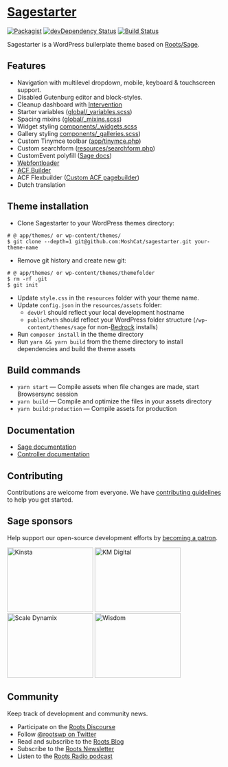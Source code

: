 # [Sagestarter](https://github.com/MoshCat/sagestarter)
[![Packagist](https://img.shields.io/packagist/vpre/roots/sage.svg?style=flat-square)](https://packagist.org/packages/roots/sage)
[![devDependency Status](https://img.shields.io/david/dev/roots/sage.svg?style=flat-square)](https://david-dm.org/roots/sage#info=devDependencies)
[![Build Status](https://img.shields.io/travis/roots/sage.svg?style=flat-square)](https://travis-ci.org/roots/sage)

Sagestarter is a WordPress builerplate theme based on [Roots/Sage](https://roots.io/sage/).

## Features

* Navigation with multilevel dropdown, mobile, keyboard & touchscreen support.
* Disabled Gutenburg editor and block-styles.
* Cleanup dashboard with [Intervention](https://github.com/soberwp/intervention)
* Starter variables ([global/_variables.scss](https://github.com/MoshCat/sagestarter/blob/master/resources/assets/styles/common/_variables.scss))
* Spacing mixins ([global/_mixins.scss](https://github.com/MoshCat/sagestarter/blob/master/resources/assets/styles/common/_mixins.scss))
* Widget styling [components/_widgets.scss](https://github.com/MoshCat/sagestarter/blob/master/resources/assets/styles/components/_widgets.scss)
* Gallery styling [components/_galleries.scss](https://github.com/MoshCat/sagestarter/blob/master/resources/assets/styles/components/_galleries.scss))
* Custom Tinymce toolbar ([app/tinymce.php](https://github.com/MoshCat/sagestarter/blob/master/app/tinymce.php))
* Custom searchform ([resources/searchform.php](https://github.com/MoshCat/sagestarter/blob/master/resources/searchform.php))
* CustomEvent polyfill ([Sage docs](https://roots.io/sage/docs/sage-compatibility/#known-issues-with-internet-explorer))
* [Webfontloader](https://github.com/typekit/webfontloader)
* [ACF Builder](https://github.com/StoutLogic/acf-builder)
* ACF Flexbuilder ([Custom ACF pagebuilder](https://github.com/MoshCat/sagestarter/tree/master/app/fields))
* Dutch translation

## Theme installation

* Clone Sagestarter to your WordPress themes directory:
```shell
# @ app/themes/ or wp-content/themes/
$ git clone --depth=1 git@github.com:MoshCat/sagestarter.git your-theme-name
```
* Remove git history and create new git:
```shell
# @ app/themes/ or wp-content/themes/themefolder
$ rm -rf .git
$ git init
```
* Update `style.css` in the `resources` folder with your theme name.
* Update `config.json` in the `resources/assets` folder:
  * `devUrl` should reflect your local development hostname
  * `publicPath` should reflect your WordPress folder structure (`/wp-content/themes/sage` for non-[Bedrock](https://roots.io/bedrock/) installs)
* Run `composer install` in the theme directory
* Run `yarn && yarn build` from the theme directory to install dependencies and build the theme assets

## Build commands

* `yarn start` — Compile assets when file changes are made, start Browsersync session
* `yarn build` — Compile and optimize the files in your assets directory
* `yarn build:production` — Compile assets for production

## Documentation

* [Sage documentation](https://roots.io/sage/docs/)
* [Controller documentation](https://github.com/soberwp/controller#usage)

## Contributing

Contributions are welcome from everyone. We have [contributing guidelines](https://github.com/roots/guidelines/blob/master/CONTRIBUTING.md) to help you get started.

## Sage sponsors

Help support our open-source development efforts by [becoming a patron](https://www.patreon.com/rootsdev).

<a href="https://kinsta.com/?kaid=OFDHAJIXUDIV"><img src="https://cdn.roots.io/app/uploads/kinsta.svg" alt="Kinsta" width="200" height="150"></a> <a href="https://k-m.com/"><img src="https://cdn.roots.io/app/uploads/km-digital.svg" alt="KM Digital" width="200" height="150"></a> <a href="https://scaledynamix.com/"><img src="https://cdn.roots.io/app/uploads/scale-dynamix.svg" alt="Scale Dynamix" width="200" height="150"></a> <a href="https://wisdomplugin.com/?sage"><img src="https://cdn.roots.io/app/uploads/wisdom.svg" alt="Wisdom" width="200" height="150"></a>

## Community

Keep track of development and community news.

* Participate on the [Roots Discourse](https://discourse.roots.io/)
* Follow [@rootswp on Twitter](https://twitter.com/rootswp)
* Read and subscribe to the [Roots Blog](https://roots.io/blog/)
* Subscribe to the [Roots Newsletter](https://roots.io/subscribe/)
* Listen to the [Roots Radio podcast](https://roots.io/podcast/)
